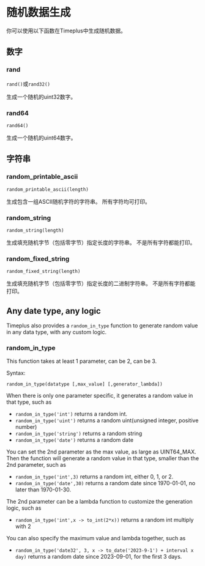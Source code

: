 # 随机数据生成

你可以使用以下函数在Timeplus中生成随机数据。

## 数字

### rand

`rand()`或`rand32()`

生成一个随机的uint32数字。

### rand64

`rand64()`

生成一个随机的uint64数字。

## 字符串

### random_printable_ascii

`random_printable_ascii(length)`

生成包含一组ASCII随机字符的字符串。 所有字符均可打印。

### random_string

`random_string(length)`

生成填充随机字节（包括零字节）指定长度的字符串。 不是所有字符都能打印。

### random_fixed_string

`random_fixed_string(length)`

生成填充随机字节（包括零字节）指定长度的二进制字符串。 不是所有字符都能打印。

## Any date type, any logic

Timeplus also provides a `random_in_type` function to generate random value in any data type, with any custom logic.

### random_in_type

This function takes at least 1 parameter, can be 2, can be 3.

Syntax:

`random_in_type(datatype [,max_value] [,generator_lambda])`

When there is only one parameter specific, it generates a random value in that type, such as

* `random_in_type('int')` returns a random int.
* `random_in_type('uint')` returns a random uint(unsigned integer, positive number)
* `random_in_type('string')` returns a random string
* `random_in_type('date')` returns a random date

You can set the 2nd parameter as the max value, as large as UINT64_MAX. Then the function will generate a random value in that type, smaller than the 2nd parameter, such as

* `random_in_type('int',3)` returns a random int, either 0, 1, or 2.
* `random_in_type('date',30)` returns a random date since 1970-01-01, no later than 1970-01-30.

The 2nd parameter can be a lambda function to customize the generation logic, such as

* `random_in_type('int',x -> to_int(2*x))` returns a random int multiply with 2

You can also specify the maximum value and lambda together, such as

* `random_in_type('date32', 3, x -> to_date('2023-9-1') + interval x day)` returns a random date since 2023-09-01, for the first 3 days.